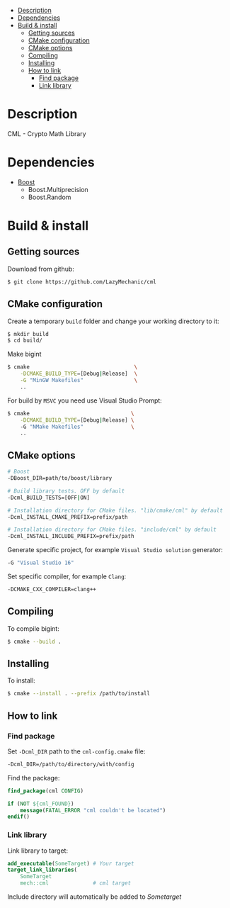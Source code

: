 - [Description](#description)
- [Dependencies](#dependencies)
- [Build & install](#build--install)
  - [Getting sources](#getting-sources)
  - [CMake configuration](#cmake-configuration)
  - [CMake options](#cmake-options)
  - [Compiling](#compiling)
  - [Installing](#installing)
  - [How to link](#how-to-link)
    - [Find package](#find-package)
    - [Link library](#link-library)

# Description
CML - Crypto Math Library

# Dependencies
- [Boost](https://www.boost.org/)
  - Boost.Multiprecision
  - Boost.Random

# Build & install
## Getting sources
Download from github:
```bash
$ git clone https://github.com/LazyMechanic/cml
```

## CMake configuration
Create a temporary `build` folder and change your working directory to it:
```bash
$ mkdir build
$ cd build/
```

Make bigint
```bash
$ cmake                                 \
    -DCMAKE_BUILD_TYPE=[Debug|Release]  \
    -G "MinGW Makefiles"                \
    ..
```

For build by `MSVC` you need use Visual Studio Prompt:
```bash
$ cmake                                \
    -DCMAKE_BUILD_TYPE=[Debug|Release] \ 
    -G "NMake Makefiles"               \
    ..
```

## CMake options
```bash
# Boost
-DBoost_DIR=path/to/boost/library

# Build library tests. OFF by default
-Dcml_BUILD_TESTS=[OFF|ON]

# Installation directory for CMake files. "lib/cmake/cml" by default
-Dcml_INSTALL_CMAKE_PREFIX=prefix/path

# Installation directory for CMake files. "include/cml" by default
-Dcml_INSTALL_INCLUDE_PREFIX=prefix/path
```

Generate specific project, for example `Visual Studio solution` generator:
```bash
-G "Visual Studio 16"
```

Set specific compiler, for example `Clang`:
```bash
-DCMAKE_CXX_COMPILER=clang++
```

## Compiling
To compile bigint:
```bash
$ cmake --build .
```

## Installing
To install:
```bash
$ cmake --install . --prefix /path/to/install
```

## How to link
### Find package
Set `-Dcml_DIR` path to the `cml-config.cmake` file:
```bash
-Dcml_DIR=/path/to/directory/with/config
```

Find the package:
```cmake
find_package(cml CONFIG)

if (NOT ${cml_FOUND})
    message(FATAL_ERROR "cml couldn't be located")
endif()
```

### Link library
Link library to target:
```cmake
add_executable(SomeTarget) # Your target
target_link_libraries(
    SomeTarget 
    mech::cml              # cml target
```
Include directory will automatically be added to *Sometarget*